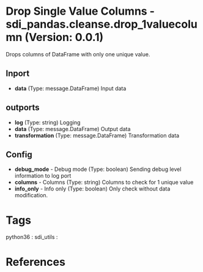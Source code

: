 # Drop Single Value Columns - sdi_pandas.cleanse.drop_1valuecolumn (Version: 0.0.1)

Drops columns of DataFrame with only one unique value.

## Inport

* **data** (Type: message.DataFrame) Input data

## outports

* **log** (Type: string) Logging
* **data** (Type: message.DataFrame) Output data
* **transformation** (Type: message.DataFrame) Transformation data

## Config

* **debug_mode** - Debug mode (Type: boolean) Sending debug level information to log port
* **columns** - Columns (Type: string) Columns to check for 1 unique value
* **info_only** - Info only (Type: boolean) Only check without data modification.


# Tags
python36 : sdi_utils : 

# References


